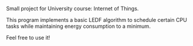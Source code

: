 Small project for University course: Internet of Things.

This program implements a basic LEDF algorithm to schedule certain CPU tasks while maintaining energy consumption to a minimum.

Feel free to use it!
